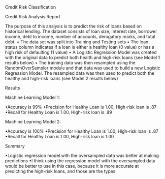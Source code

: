 Credit Risk Classification

Credit Risk Analysis Report

The purpose of this analysis is to predict the risk of loans based on historical lending. The dataset consists of loan size, interest rate, borrower income, debt to income, number of accounts, derogatory marks, and total debt.
	•	The data set was split into Training and Testing sets
	•	The loan status column indicates if a loan is either a healthy loan (0 value) or has a high risk of defaulting (1 value)
	•	A Logistic Regression Model was created with the original data to predict both health and high-risk loans (see Model 1 results below)
	•	The training data was then resampled using the RandomOverSampler module and that data was used to build a new Logistic Regression Model. The 			resampled data was then used to predict both the healthy and high-risk loans (see Model 2 results below)

Results

Machine Learning Model 1:

•Accuracy is 99%
•Precision for Healthy Loan is 1.00, High-risk loan is .87
•Recall for Healthy Loan is 1.00, High-risk loan is .89

Machine Learning Model 2:

•Accuracy is 100%
•Precision for Healthy Loan is 1.00, High-risk loan is .87
•Recall for Healthy Loan is 1.00, High-risk loan is 1.00

 
 Summary
 
•Logistic regression model with the oversampled data was better at making predictions
•I think using the regression model with the oversampled data would be better to use in this case, because it is more accurate at predicting the 		high-risk loans, and those are the types  


